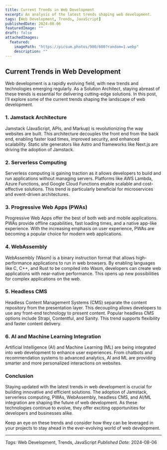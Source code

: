 ```yaml
---
title: Current Trends in Web Development
excerpt: An analysis of the latest trends shaping web development.
tags: [Web Development, Trends, JavaScript]
publishedDate: 2024-08-06
featuredImage: ""
draft: false
attachedImages:
  featured: 
    imagePath: "https://picsum.photos/900/600?random=1.webp"
    description: ""
---
```


## Current Trends in Web Development

Web development is a rapidly evolving field, with new trends and technologies emerging regularly. As a Solution Architect, staying abreast of these trends is essential for delivering cutting-edge solutions. In this post, I’ll explore some of the current trends shaping the landscape of web development.

### 1. Jamstack Architecture

Jamstack (JavaScript, APIs, and Markup) is revolutionizing the way websites are built. This architecture decouples the front end from the back end, enabling faster load times, improved security, and enhanced scalability. Static site generators like Astro and frameworks like Next.js are driving the adoption of Jamstack.

### 2. Serverless Computing

Serverless computing is gaining traction as it allows developers to build and run applications without managing servers. Platforms like AWS Lambda, Azure Functions, and Google Cloud Functions enable scalable and cost-effective solutions. This trend is particularly beneficial for microservices and event-driven architectures.

### 3. Progressive Web Apps (PWAs)

Progressive Web Apps offer the best of both web and mobile applications. PWAs provide offline capabilities, fast loading times, and a native app-like experience. With the increasing emphasis on user experience, PWAs are becoming a popular choice for modern web applications.

### 4. WebAssembly

WebAssembly (Wasm) is a binary instruction format that allows high-performance applications to run in web browsers. By enabling languages like C, C++, and Rust to be compiled into Wasm, developers can create web applications with near-native performance. This opens up new possibilities for complex applications on the web.

### 5. Headless CMS

Headless Content Management Systems (CMS) separate the content repository from the presentation layer. This decoupling allows developers to use any front-end technology to present content. Popular headless CMS options include Strapi, Contentful, and Sanity. This trend supports flexibility and faster content delivery.

### 6. AI and Machine Learning Integration

Artificial Intelligence (AI) and Machine Learning (ML) are being integrated into web development to enhance user experiences. From chatbots and recommendation systems to advanced analytics, AI and ML are providing smarter and more personalized interactions on websites.

### Conclusion

Staying updated with the latest trends in web development is crucial for building innovative and efficient solutions. The adoption of Jamstack, serverless computing, PWAs, WebAssembly, headless CMS, and AI/ML integration are shaping the future of web development. As these technologies continue to evolve, they offer exciting opportunities for developers and businesses alike.

Keep an eye on these trends and consider how they can be leveraged in your projects to stay ahead in the ever-evolving world of web development.

---

*Tags:* Web Development, Trends, JavaScript
*Published Date:* 2024-08-06
